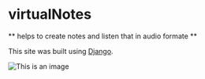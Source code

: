 # virtualNotes

** helps to create notes and listen that in audio formate **

This site was built using [Django](https://pages.github.com/).

![This is an image](https://www.google.com/url?sa=i&url=https%3A%2F%2Fwww.pinterest.com%2Fpin%2F581668108095603898%2F&psig=AOvVaw0X2Ct1RQ5oZ0-oPcClkarG&ust=1649884302864000&source=images&cd=vfe&ved=0CAoQjRxqFwoTCJCR7I-4j_cCFQAAAAAdAAAAABAI)
